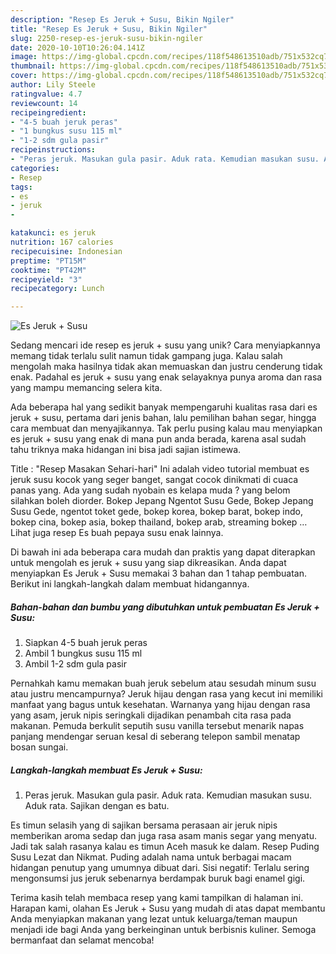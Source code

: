 ```yaml
---
description: "Resep Es Jeruk + Susu, Bikin Ngiler"
title: "Resep Es Jeruk + Susu, Bikin Ngiler"
slug: 2250-resep-es-jeruk-susu-bikin-ngiler
date: 2020-10-10T10:26:04.141Z
image: https://img-global.cpcdn.com/recipes/118f548613510adb/751x532cq70/es-jeruk-susu-foto-resep-utama.jpg
thumbnail: https://img-global.cpcdn.com/recipes/118f548613510adb/751x532cq70/es-jeruk-susu-foto-resep-utama.jpg
cover: https://img-global.cpcdn.com/recipes/118f548613510adb/751x532cq70/es-jeruk-susu-foto-resep-utama.jpg
author: Lily Steele
ratingvalue: 4.7
reviewcount: 14
recipeingredient:
- "4-5 buah jeruk peras"
- "1 bungkus susu 115 ml"
- "1-2 sdm gula pasir"
recipeinstructions:
- "Peras jeruk. Masukan gula pasir. Aduk rata. Kemudian masukan susu. Aduk rata. Sajikan dengan es batu."
categories:
- Resep
tags:
- es
- jeruk
- 

katakunci: es jeruk  
nutrition: 167 calories
recipecuisine: Indonesian
preptime: "PT15M"
cooktime: "PT42M"
recipeyield: "3"
recipecategory: Lunch

---
```



![Es Jeruk + Susu](https://img-global.cpcdn.com/recipes/118f548613510adb/751x532cq70/es-jeruk-susu-foto-resep-utama.jpg)

Sedang mencari ide resep es jeruk + susu yang unik? Cara menyiapkannya memang tidak terlalu sulit namun tidak gampang juga. Kalau salah mengolah maka hasilnya tidak akan memuaskan dan justru cenderung tidak enak. Padahal es jeruk + susu yang enak selayaknya punya aroma dan rasa yang mampu memancing selera kita.

Ada beberapa hal yang sedikit banyak mempengaruhi kualitas rasa dari es jeruk + susu, pertama dari jenis bahan, lalu pemilihan bahan segar, hingga cara membuat dan menyajikannya. Tak perlu pusing kalau mau menyiapkan es jeruk + susu yang enak di mana pun anda berada, karena asal sudah tahu triknya maka hidangan ini bisa jadi sajian istimewa.

Title : &#34;Resep Masakan Sehari-hari&#34; Ini adalah video tutorial membuat es jeruk susu kocok yang seger banget, sangat cocok dinikmati di cuaca panas yang. Ada yang sudah nyobain es kelapa muda ? yang belom silahkan boleh diorder. Bokep Jepang Ngentot Susu Gede, Bokep Jepang Susu Gede, ngentot toket gede, bokep korea, bokep barat, bokep indo, bokep cina, bokep asia, bokep thailand, bokep arab, streaming bokep … Lihat juga resep Es buah pepaya susu enak lainnya.


Di bawah ini ada beberapa cara mudah dan praktis yang dapat diterapkan untuk mengolah es jeruk + susu yang siap dikreasikan. Anda dapat menyiapkan Es Jeruk + Susu memakai 3 bahan dan 1 tahap pembuatan. Berikut ini langkah-langkah dalam membuat hidangannya.

<!--inarticleads1-->

##### Bahan-bahan dan bumbu yang dibutuhkan untuk pembuatan Es Jeruk + Susu:

1. Siapkan 4-5 buah jeruk peras
1. Ambil 1 bungkus susu 115 ml
1. Ambil 1-2 sdm gula pasir


Pernahkah kamu memakan buah jeruk sebelum atau sesudah minum susu atau justru mencampurnya? Jeruk hijau dengan rasa yang kecut ini memiliki manfaat yang bagus untuk kesehatan. Warnanya yang hijau dengan rasa yang asam, jeruk nipis seringkali dijadikan penambah cita rasa pada makanan. Pemuda berkulit seputih susu vanilla tersebut menarik napas panjang mendengar seruan kesal di seberang telepon sambil menatap bosan sungai. 

<!--inarticleads2-->

##### Langkah-langkah membuat Es Jeruk + Susu:

1. Peras jeruk. Masukan gula pasir. Aduk rata. Kemudian masukan susu. Aduk rata. Sajikan dengan es batu.


Es timun selasih yang di sajikan bersama perasaan air jeruk nipis memberikan aroma sedap dan juga rasa asam manis segar yang menyatu. Jadi tak salah rasanya kalau es timun Aceh masuk ke dalam. Resep Puding Susu Lezat dan Nikmat. Puding adalah nama untuk berbagai macam hidangan penutup yang umumnya dibuat dari. Sisi negatif: Terlalu sering mengonsumsi jus jeruk sebenarnya berdampak buruk bagi enamel gigi. 

Terima kasih telah membaca resep yang kami tampilkan di halaman ini. Harapan kami, olahan Es Jeruk + Susu yang mudah di atas dapat membantu Anda menyiapkan makanan yang lezat untuk keluarga/teman maupun menjadi ide bagi Anda yang berkeinginan untuk berbisnis kuliner. Semoga bermanfaat dan selamat mencoba!

